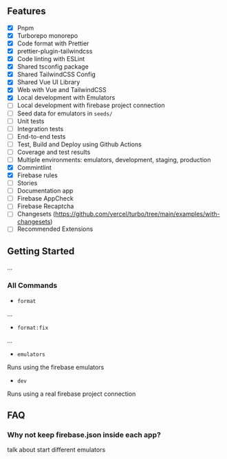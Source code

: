 ## Features

- [x] Pnpm
- [x] Turborepo monorepo
- [x] Code format with Prettier
- [x] prettier-plugin-tailwindcss
- [x] Code linting with ESLint
- [x] Shared tsconfig package
- [x] Shared TailwindCSS Config
- [x] Shared Vue UI Library
- [x] Web with Vue and TailwindCSS
- [x] Local development with Emulators
- [ ] Local development with firebase project connection
- [ ] Seed data for emulators in `seeds/`
- [ ] Unit tests
- [ ] Integration tests
- [ ] End-to-end tests
- [ ] Test, Build and Deploy using Github Actions
- [ ] Coverage and test results
- [ ] Multiple environments: emulators, development, staging, production
- [x] Commintlint
- [x] Firebase rules
- [ ] Stories
- [ ] Documentation app
- [ ] Firebase AppCheck
- [ ] Firebase Recaptcha
- [ ] Changesets (https://github.com/vercel/turbo/tree/main/examples/with-changesets)
- [ ] Recommended Extensions

## Getting Started

...

### All Commands

- `format`

...

- `format:fix`

...

- `emulators`

Runs using the firebase emulators

- `dev`

Runs using a real firebase project connection

## FAQ

### Why not keep firebase.json inside each app?

talk about start different emulators
